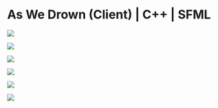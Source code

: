 # As We Drown (Client) | C++ | SFML

![](https://sun9-56.userapi.com/impg/P0j-7AryhRxZg9p8sMd27362hjpc51Z1Gy_8cg/X--orpiKJpE.jpg?size=1670x933&quality=96&sign=7f6edacd995dcc1ff3347f7cdf151c61&type=album)

![](https://sun9-46.userapi.com/impg/C-c1cCJVEndArRSfnbeQ4etYJuk_kMETK-BFqA/uhBGwLcLd_o.jpg?size=1659x926&quality=96&sign=97f357d7bbc434be7302cfcf60930464&type=album)

![](https://sun9-38.userapi.com/impg/Yfn76817v07ImhsAcGmiq2BEDfYAt8unrOT6jw/YlI3ti1k-oU.jpg?size=1660x934&quality=96&sign=70cc37294320c46dc4f672dc3faab553&type=album)

![](https://sun9-32.userapi.com/impg/Cbgz-eFC71EWVc_eWS2l0Fp0LgvvXsHZBfgbrw/cH3Vn1KiukE.jpg?size=1920x1080&quality=96&sign=32c32d88e63ece4b8471a6515ef5c0ae&type=album)

![](https://sun9-12.userapi.com/impg/aNe4Q8D9aNeZrekKg01bF7XtCO9enMupkUs62Q/-sPanjw4Y5E.jpg?size=1664x935&quality=96&sign=653df90409b656e2aeea942e255307cf&type=album)

![](https://sun9-66.userapi.com/impg/I4HGTF-_kLD07tjEGUSF3dIL_-HJUqxY7y9fbQ/lFN_gz7ahFw.jpg?size=1662x938&quality=96&sign=6eb94cbd7eb385ff29ba38e0db57baa4&type=album)
